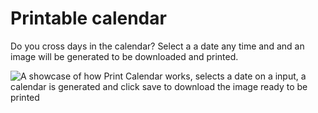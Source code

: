 # Printable calendar

Do you cross days in the calendar? Select a a date any time and and an image will be generated to be downloaded and printed.

![A showcase of how Print Calendar works, selects a date on a input, a calendar is generated and click save to download the image ready to be printed](https://raw.githubusercontent.com/mrluissan/print-calendar/master/print-calendar.gif)
